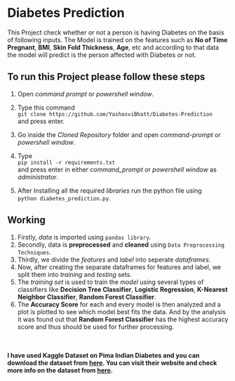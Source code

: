 # Diabetes Prediction

This Project check whether or not a person is having Diabetes on the basis of following inputs. The Model is trained on the features such as **No of Time Pregnant**, **BMI**, **Skin Fold Thickness**, **Age**, etc and according to that data the model will predict is the person affected with Diabetes or not.

## To run this Project please follow these steps

1. Open _command prompt_ or _powershell window_.
2. Type this command<br>`git clone https://github.com/YashasviBhatt/Diabetes-Prediction`<br>and press enter.
3. Go inside the _Cloned Repository_ folder and open _command-prompt_ or _powershell window_.

4. Type<br>`pip install -r requirements.txt`<br> and press enter in either _command_prompt_ or _powershell window_ as _administrator_.
5. After Installing all the required _libraries_ run the python file using<br>`python diabetes_prediction.py`.

## Working

1. Firstly, _data_ is imported using `pandas library`.
2. Secondly, data is **preprocessed** and **cleaned** using `Data Preprocessing Techniques`.
2. Thirdly, we divide the _features_ and _label_ into seperate _dataframes_.
3. Now, after creating the separate dataframes for features and label, we split them into _training_ and _testing_ sets.
4. The _training set_ is used to train the _model_ using several types of classifiers like **Decision Tree Classifier**, **Logistic Regression**, **K-Nearest Neighbor Classifier**, **Random Forest Classifier**.
5. The **Accuracy Score** for each and every model is then analyzed and a plot is plotted to see which model best fits the data. And by the analysis it was found out that **Random Forest Classifier** has the highest accuracy score and thus should be used for further processing.<br><br><br>

**I have used Kaggle Dataset on Pima Indian Diabetes and you can download the dataset from [here](https://www.kaggle.com/uciml/pima-indians-diabetes-database/download). You can visit their website and check more info on the dataset from [here](https://www.kaggle.com/uciml/pima-indians-diabetes-database).**